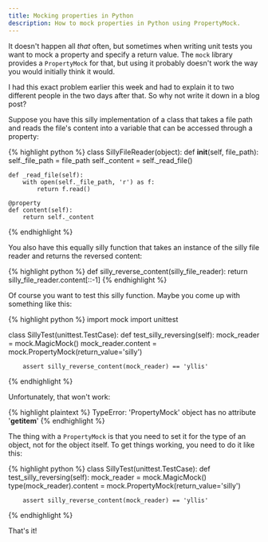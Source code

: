 ```yaml
---
title: Mocking properties in Python
description: How to mock properties in Python using PropertyMock.
---
```


It doesn't happen all *that* often, but sometimes when writing unit tests you want to mock a property and specify a return value. The `mock` library provides a `PropertyMock` for that, but using it probably doesn't work the way you would initially think it would.

I had this exact problem earlier this week and had to explain it to two different people in the two days after that. So why not write it down in a blog post?

Suppose you have this silly implementation of a class that takes a file path and reads the file's content into a variable that can be accessed through a property:

{% highlight python %}
class SillyFileReader(object):
    def __init__(self, file_path):
        self._file_path = file_path
        self._content = self._read_file()
        
    def _read_file(self):
        with open(self._file_path, 'r') as f:
            return f.read()
        
    @property
    def content(self):
        return self._content
{% endhighlight %}
            
You also have this equally silly function that takes an instance of the silly file reader and returns the reversed content:

{% highlight python %}
def silly_reverse_content(silly_file_reader):
    return silly_file_reader.content[::-1]
{% endhighlight %}
        
Of course you want to test this silly function. Maybe you come up with something like this:

{% highlight python %}
import mock
import unittest


class SillyTest(unittest.TestCase):
    def test_silly_reversing(self):
        mock_reader = mock.MagicMock()
        mock_reader.content = mock.PropertyMock(return_value='silly')

        assert silly_reverse_content(mock_reader) == 'yllis'
{% endhighlight %}
            
Unfortunately, that won't work:

{% highlight plaintext %}
TypeError: 'PropertyMock' object has no attribute '__getitem__'
{% endhighlight %}
    
The thing with a `PropertyMock` is that you need to set it for the type of an object, not for the object itself. To get things working, you need to do it like this:

{% highlight python %}
class SillyTest(unittest.TestCase):
    def test_silly_reversing(self):
        mock_reader = mock.MagicMock()
        type(mock_reader).content = mock.PropertyMock(return_value='silly')

        assert silly_reverse_content(mock_reader) == 'yllis'
{% endhighlight %}
            
That's it!